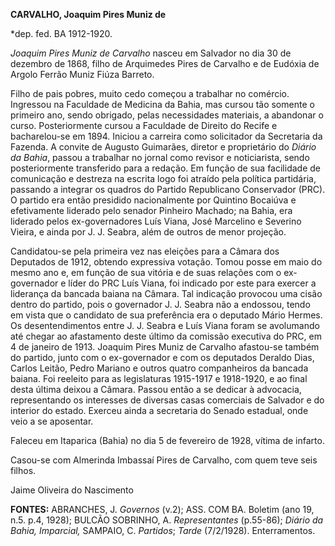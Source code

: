**CARVALHO, Joaquim Pires Muniz de**

\*dep. fed. BA 1912-1920.

*Joaquim Pires Muniz de Carvalho* nasceu em Salvador no dia 30 de
dezembro de 1868, filho de Arquimedes Pires de Carvalho e de Eudóxia de
Argolo Ferrão Muniz Fiúza Barreto.

Filho de pais pobres, muito cedo começou a trabalhar no comércio.
Ingressou na Faculdade de Medicina da Bahia, mas cursou tão somente o
primeiro ano, sendo obrigado, pelas necessidades materiais, a abandonar
o curso. Posteriormente cursou a Faculdade de Direito do Recife e
bacharelou-se em 1894. Iniciou a carreira como solicitador da Secretaria
da Fazenda. A convite de Augusto Guimarães, diretor e proprietário do
*Diário da Bahia*, passou a trabalhar no jornal como revisor e
noticiarista, sendo posteriormente transferido para a redação. Em função
de sua facilidade de comunicação e destreza na escrita logo foi atraído
pela política partidária, passando a integrar os quadros do Partido
Republicano Conservador (PRC). O partido era então presidido
nacionalmente por Quintino Bocaiúva e efetivamente liderado pelo senador
Pinheiro Machado; na Bahia, era liderado pelos ex-governadores Luís
Viana, José Marcelino e Severino Vieira, e ainda por J. J. Seabra, além
de outros de menor projeção.

Candidatou-se pela primeira vez nas eleições para a Câmara dos Deputados
de 1912, obtendo expressiva votação. Tomou posse em maio do mesmo ano e,
em função de sua vitória e de suas relações com o ex-governador e líder
do PRC Luís Viana, foi indicado por este para exercer a liderança da
bancada baiana na Câmara. Tal indicação provocou uma cisão dentro do
partido, pois o governador J. J. Seabra não a endossou, tendo em vista
que o candidato de sua preferência era o deputado Mário Hermes. Os
desentendimentos entre J. J. Seabra e Luís Viana foram se avolumando até
chegar ao afastamento deste último da comissão executiva do PRC, em 4 de
janeiro de 1913. Joaquim Pires Muniz de Carvalho afastou-se também do
partido, junto com o ex-governador e com os deputados Deraldo Dias,
Carlos Leitão, Pedro Mariano e outros quatro companheiros da bancada
baiana. Foi reeleito para as legislaturas 1915-1917 e 1918-1920, e ao
final desta última deixou a Câmara. Passou então a se dedicar à
advocacia, representando os interesses de diversas casas comerciais de
Salvador e do interior do estado. Exerceu ainda a secretaria do Senado
estadual, onde veio a se aposentar.

Faleceu em Itaparica (Bahia) no dia 5 de fevereiro de 1928, vítima de
infarto.

Casou-se com Almerinda Imbassaí Pires de Carvalho, com quem teve seis
filhos.

Jaime Oliveira do Nascimento

**FONTES:** ABRANCHES, J. *Governos* (v.2); ASS. COM BA. Boletim (ano
19, n.5. p.4, 1928); BULCÃO SOBRINHO, A. *Representantes* (p.55-86);
*Diário da Bahia, Imparcial,* SAMPAIO, C. *Partidos*; *Tarde*
(7/2/1928). Enterramentos.
